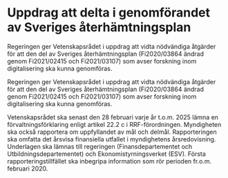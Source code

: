 # Uppdrag att delta i genomförandet av Sveriges återhämtningsplan

Regeringen ger Vetenskapsrådet i uppdrag att vidta nödvändiga åtgärder för att den del av Sveriges återhämtningsplan (Fi2020/03864 ändrad genom Fi2021/02415 och Fi2021/03107) som avser forskning inom digitalisering ska kunna genomföras.

Regeringen ger Vetenskapsrådet i uppdrag att vidta nödvändiga åtgärder för att den del av Sveriges återhämtningsplan (Fi2020/03864 ändrad genom Fi2021/02415 och Fi2021/03107) som avser forskning inom digitalisering ska kunna genomföras.

Vetenskapsrådet ska senast den 28 februari varje år t.o.m. 2025 lämna en förvaltningsförklaring enligt artikel 22.2 c i RRF-förordningen. Myndigheten ska också rapportera om uppfyllandet av mål och delmål. Rapporteringen ska omfatta det årsvisa finansiella utfallet i myndighetens årsredovisning. Underlagen ska lämnas till regeringen (Finansdepartementet och Utbildningsdepartementet) och Ekonomistyrningsverket (ESV). Första rapporteringstillfället ska inbegripa information som rör perioden fr.o.m.
februari 2020.
